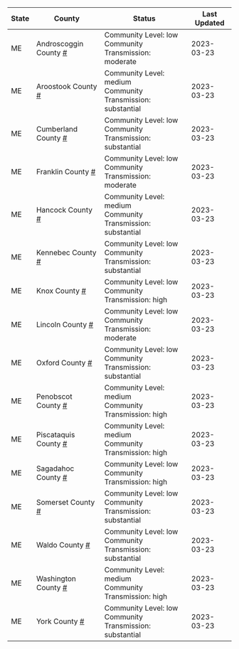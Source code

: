 State | County | Status | Last Updated
--- | --- | --- | --- 
ME | Androscoggin County <a href="#androscoggin_county">#</a> | <a name="androscoggin_county"></a>Community Level: low<br/>Community Transmission: moderate | 2023-03-23
ME | Aroostook County <a href="#aroostook_county">#</a> | <a name="aroostook_county"></a>Community Level: medium<br/>Community Transmission: substantial | 2023-03-23
ME | Cumberland County <a href="#cumberland_county">#</a> | <a name="cumberland_county"></a>Community Level: low<br/>Community Transmission: substantial | 2023-03-23
ME | Franklin County <a href="#franklin_county">#</a> | <a name="franklin_county"></a>Community Level: low<br/>Community Transmission: moderate | 2023-03-23
ME | Hancock County <a href="#hancock_county">#</a> | <a name="hancock_county"></a>Community Level: medium<br/>Community Transmission: substantial | 2023-03-23
ME | Kennebec County <a href="#kennebec_county">#</a> | <a name="kennebec_county"></a>Community Level: low<br/>Community Transmission: substantial | 2023-03-23
ME | Knox County <a href="#knox_county">#</a> | <a name="knox_county"></a>Community Level: low<br/>Community Transmission: high | 2023-03-23
ME | Lincoln County <a href="#lincoln_county">#</a> | <a name="lincoln_county"></a>Community Level: low<br/>Community Transmission: moderate | 2023-03-23
ME | Oxford County <a href="#oxford_county">#</a> | <a name="oxford_county"></a>Community Level: low<br/>Community Transmission: substantial | 2023-03-23
ME | Penobscot County <a href="#penobscot_county">#</a> | <a name="penobscot_county"></a>Community Level: medium<br/>Community Transmission: high | 2023-03-23
ME | Piscataquis County <a href="#piscataquis_county">#</a> | <a name="piscataquis_county"></a>Community Level: medium<br/>Community Transmission: high | 2023-03-23
ME | Sagadahoc County <a href="#sagadahoc_county">#</a> | <a name="sagadahoc_county"></a>Community Level: low<br/>Community Transmission: high | 2023-03-23
ME | Somerset County <a href="#somerset_county">#</a> | <a name="somerset_county"></a>Community Level: low<br/>Community Transmission: substantial | 2023-03-23
ME | Waldo County <a href="#waldo_county">#</a> | <a name="waldo_county"></a>Community Level: low<br/>Community Transmission: substantial | 2023-03-23
ME | Washington County <a href="#washington_county">#</a> | <a name="washington_county"></a>Community Level: medium<br/>Community Transmission: high | 2023-03-23
ME | York County <a href="#york_county">#</a> | <a name="york_county"></a>Community Level: low<br/>Community Transmission: substantial | 2023-03-23
